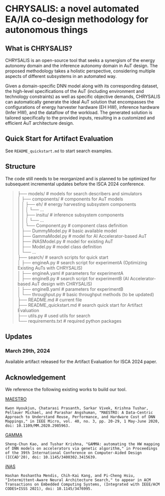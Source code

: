 # CHRYSALIS: a novel automated EA/IA co-design methodology for autonomous things

## What is CHRYSALIS?

CHRYSALIS is an open-source tool that seeks a synergism of the energy autonomy domain and the inference autonomy domain in AuT design. The proposed methodology takes a holistic perspective, considering multiple aspects of different subsystems in an automated way.

Given a domain-specific DNN model along with its corresponding dataset, the high-level specifications of the AuT (including environment and technology constraints) as well as specific
objective demands, CHRYSALIS can automatically generate the ideal AuT solution that encompasses the configurations of energy harvester hardware (EH HW), inference hardware (Infer HW), and the dataflow of the workload. The generated solution is tailored specifically to the provided inputs, resulting in a customized and efficient AuT architecture design.

## Quick Start for Artifact Evaluation

See `README_quickstart.md` to start search examples.

## Structure

The code still needs to be reorganized and is planned to be optimized for subsequent incremental updates before the ISCA 2024 conference.

>├── models/ # models for search describers and simulators    
│   ├── components/ # components for AuT models   
│   │   ├── eh/ # energy harvesting subsystem components  
│   │   │   └── ...  
│   │   ├── insitu/ # inference subsystem components  
│   │   │   └── ...  
│   │   └── Component.py # component class definition  
│   ├── DummyModel.py # basic available model   
│   ├── GammaModel.py # model for AI Accelerator-based AuT  
│   ├── iNASModel.py # model for existing AuT  
│   ├── Model.py # model class definition  
│   └── ...  
├── search/  # search scripts for quick start  
│   ├── engineA.py # search script for experimentA (Optimizing Existing AuTs with CHRYSALIS)  
│   ├── engineA.yaml # parameters for experimentA  
│   ├── engineB.py # search script for experimentB (AI Accelerator-based AuT design with CHRYSALIS)  
│   ├── engineB.yaml # parameters for experimentB  
│   └── throughput.py # basic throughput methods (to be updated)  
├── README.md  # current file  
├── README_quickstart.md # search quick start for Artifact Evaluation  
├── utils.py # used utils for search  
└── requirements.txt # required python packages  

## Updates

### March 29th, 2024

Available artifact released for the Artifact Evaluation for ISCA 2024 paper.

## Acknowledgement

We reference the following existing works to build our tool.

[MAESTRO](https://github.com/maestro-project/maestro)

`Kwon Hyoukjun, Chatarasi Prasanth, Sarkar Vivek, Krishna Tushar, Pellauer Michael, and Parashar Angshuman, "MAESTRO: A Data-Centric Approach to Understand Reuse, Performance, and Hardware Cost of DNN Mappings," in IEEE Micro, vol. 40, no. 3, pp. 20-29, 1 May-June 2020, doi: 10.1109/MM.2020.2985963.`

[GAMMA](https://github.com/maestro-project/gamma)

`Sheng-Chun Kao, and Tushar Krishna, "GAMMA: automating the HW mapping of DNN models on accelerators via genetic algorithm," in Proceedings of the 39th International Conference on Computer-Aided Design (ICCAD'20), doi: 10.1145/3400302.3415639.`

[iNAS](https://github.com/EMCLab-Sinica/Intermittent-aware-NAS)

`Hashan Roshantha Mendis, Chih-Kai Kang, and Pi-Cheng Hsiu, "Intermittent-Aware Neural Architecture Search," to appear in ACM Transactions on Embedded Computing Systems, (Integrated with IEEE/ACM CODES+ISSS 2021), doi: 10.1145/3476995.`